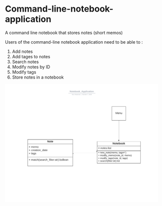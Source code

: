 # Command-line-notebook-application
A command line notebook that stores notes (short memos)

Users of the command-line notebook application need to be able to :
1. Add notes
2. Add tages to notes
3. Search notes
4. Modify notes by ID
5. Modify tags
6. Store notes in a notebook

![](https://github.com/noor188/Command-line-notebook-application/blob/main/img/Notebook_Application.png)

